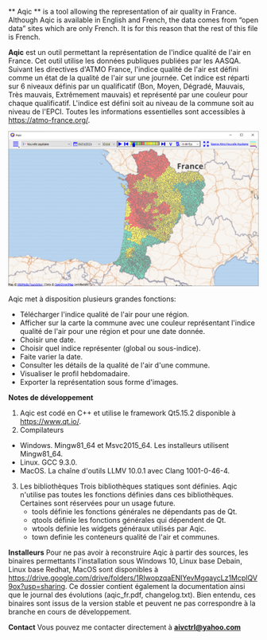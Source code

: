 ** Aqic ** is a tool allowing the representation of air quality in France.
Although Aqic is available in English and French, the data comes from “open data” sites which are only French.
It is for this reason that the rest of this file is French. 

**Aqic** est un outil permettant la représentation de l'indice qualité de l'air en France.
Cet outil utilise les données publiques publiées par les AASQA.
Suivant les directives d'ATMO France, l'indice qualité de l'air est défini comme un état de la qualité de l'air sur une journée.
Cet indice est réparti sur 6 niveaux définis par un qualificatif (Bon, Moyen, Dégradé, Mauvais, Très mauvais, Extrêmement mauvais)
et représenté par une couleur pour chaque qualificatif. L'indice est défini soit au niveau de la commune soit au niveau de l'EPCI.
Toutes les informations essentielles sont accessibles à https://atmo-france.org/.

![](readme-images/aqic.png)

Aqic met à disposition plusieurs grandes fonctions:
- Télécharger l'indice qualité de l'air pour une région.
- Afficher sur la carte la commune avec une couleur représentant l'indice qualité de l'air pour une région et pour une date donnée.
- Choisir une date.
- Choisir quel indice représenter (global ou sous-indice).
- Faite varier la date.
- Consulter les détails de la qualité de l'air d'une commune.
- Visualiser le profil hebdomadaire.
- Exporter la représentation sous forme d'images.

**Notes de développement**
1. Aqic est codé en C++ et utilise le framework Qt5.15.2 disponible à https://www.qt.io/.
2. Compilateurs
  - Windows. Mingw81_64 et Msvc2015_64. Les installeurs utilisent Mingw81_64.
  - Linux. GCC 9.3.0.
  - MacOS. La chaîne d'outils LLMV 10.0.1 avec Clang 1001-0-46-4.
3. Les bibliothèques
   Trois bibliothèques statiques sont définies. Aqic n'utilise pas toutes les fonctions définies dans ces bibliothèques. Certaines sont réservées
   pour un usage future.
   - tools définie les fonctions générales ne dépendants pas de Qt.
   - qtools définie les fonctions générales qui dépendent de Qt.
   - wtools definie les widgets généraux utilisés par Aqic.
   - town definie les conteneurs qualité de l'air et communes.
   
**Installeurs**
Pour ne pas avoir à reconstruire Aqic à partir des sources, les binaires permettants l'installation sous Windows 10, 
Linux base Debain, Linux base Redhat, MacOS sont disponibles à https://drive.google.com/drive/folders/1RIwopzqaENIYevMgqaycLz1McplQV9ox?usp=sharing.
Ce dossier contient également la documentation ainsi que le journal des évolutions (aqic_fr.pdf, changelog.txt).
Bien entendu, ces binaires sont issus de la version stable et peuvent ne pas correspondre à la branche en cours de développement.

**Contact**
Vous pouvez me contacter directement à **aivctrl@yahoo.com**
  



 

